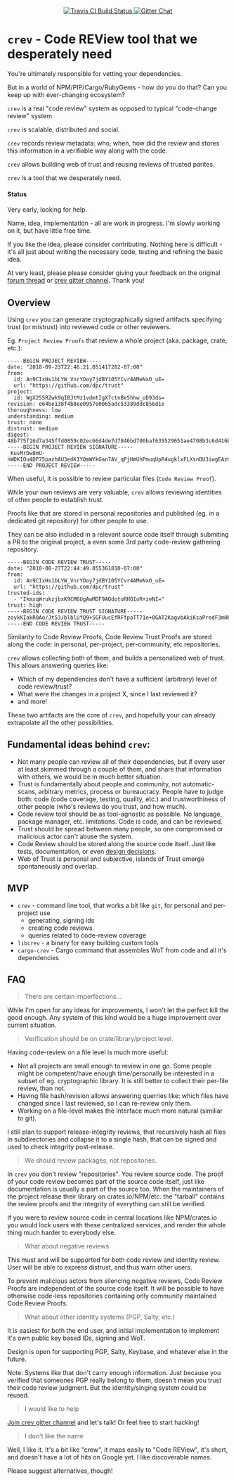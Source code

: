 <p align="center">
  <a href="https://travis-ci.org/dpc/crev">
      <img src="https://img.shields.io/travis/dpc/crev/master.svg?style=flat-square" alt="Travis CI Build Status">
  </a>
<!-- 
  <a href="https://crates.io/crates/crev">
      <img src="http://meritbadge.herokuapp.com/crev?style=flat-square" alt="crates.io">
  </a>
-->
  <a href="https://gitter.im/dpc/crev">
      <img src="https://img.shields.io/badge/GITTER-join%20chat-green.svg?style=flat-square" alt="Gitter Chat">
  </a>
  <br>
</p>



# `crev` -  Code REView tool that we desperately need

You're ultimately responsible for vetting your dependencies.

But in a world of NPM/PIP/Cargo/RubyGems - how do you do that? Can
you keep up with ever-changing ecosystem?

`crev` is a real "code review" system as opposed to typical "code-change review" system.

`crev` is scalable, distributed and social.

`crev` records review metadata: who, when, how did the review and 
stores this information in a verifiable way along with the code.

`crev` allows building web of trust and reusing reviews of trusted parites.

`crev` is a tool that we desperately need.

#### Status

Very early, looking for help.

Name, idea, implementation - all are work in progress. I'm slowly
working on it, but have little free time.

If you like the idea, please consider contributing. Nothing here is difficult - it's
all just about writing the necessary code, testing and refining the basic idea.

At very least, please please consider giving your feedback on the original
[forum thread](https://users.rust-lang.org/t/idea-for-scalable-code-review-trust-system)
or [crev gitter channel](https://gitter.im/dpc/crev). Thank you!

## Overview

Using `crev` you can generate cryptographically signed artifacts specifying trust (or mistrust)
into reviewed code or other reviewers.

Eg. `Project Review Proofs` that review a whole project (aka. package, crate, etc.):

```
-----BEGIN PROJECT REVIEW-----
date: "2018-09-23T22:46:21.051417282-07:00"
from:
  id: An9CIxHs1bLYW_VnrYOoy7jdBY105YCvr4AMeNxO_uE=
  url: "https://github.com/dpc/trust"
project:
  id: WgX255RZwk9qIBJtMz1vdmtIgX7ctnBe5hhw_oD93ds=
revision: e64be138f4b8ee0957e0065adc53389ddc856d1e
thoroughness: low
understanding: medium
trust: none
distrust: medium
digest: 48b775f16d7a345ffd0859c02ec66d4de7d7846bd700baf639529651ae4708b3c6d416b536a1e9ea068a81092371f3c133d3dba4a5a0e0d7c180ed4d254f85e2
-----BEGIN PROJECT REVIEW SIGNATURE-----
_KusMrDw8mU-nWDKIOu4DP75pazhAU3edK1YQmWYkGan7AV_qPjHmUhPmuqUpR4ugklxFLXsnDU3iwgEAzKZCQ==
-----END PROJECT REVIEW-----
```

When useful, it is possible to review particular files (`Code Review Proof`).

While your own reviews are very valuable, `crev` allows reviewing identities of other
people to establish trust.

Proofs like that are stored in personal repositories and published (eg. in
a dedicated git repository) for other people to use.

They can be also included in a relevant source code itself through submiting
a PR to the original project, a even some 3rd party code-review gathering repository.

```
-----BEGIN CODE REVIEW TRUST-----
date: "2018-08-27T22:44:49.855361810-07:00"
from:
  id: An9CIxHs1bLYW_VnrYOoy7jdBY105YCvr4AMeNxO_uE=
  url: "https://github.com/dpc/trust"
trusted-ids:
  - "IkmxqWrukzjbxK9CM6UgAwMDF9AQdotoRHOIoR+zeNI="
trust: high
-----BEGIN CODE REVIEW TRUST SIGNATURE-----
zoykKIakR0Ao/Jt53/blblUfQ9+SGFUucEfRFfpaTT71e+0GAT2KagvbAkiKsaPredF3mHh6PwyTQzHkpFBwAg==
-----END CODE REVIEW TRUST-----
```

Similarity to Code Review Proofs, Code Review Trust Proofs are stored along the code: in personal,
per-project, per-community, etc repositories.

`crev` allows collecting both of them, and builds a personalized web of trust. This allows answering 
queries like:

* Which of my dependencies don't have a sufficient (arbitrary) level of code review/trust?
* What were the changes in a project X, since I last reviewed it?
* and more!

These two artifacts are the core of `crev`, and hopefully your can already extrapolate
all the other possibilities.

## Fundamental ideas behind `crev`:

* Not many people can review all of their dependencies, but if every user
  at least skimmed through a couple of them, and share that information with
  others, we would be in much better situation.
* Trust is fundamentally about people and community, not automatic-scans,
  arbitrary metrics, process or bureaucracy. People have to judge both: code
  (code coverage, testing, quality, etc.) and trustworthiness of other
  people (who's reviews do you trust, and how much).
* Code review tool should be as tool-agnostic as possible. No language, package manager,
  etc. limitations. Code is code, and can be reviewed.
* Trust should be spread between many people, so one compromised or malicious
  actor can't abuse the system.
* Code Review should be stored along the source code itself. Just like tests,
  documentation, or even [design decisions](https://github.com/vitiral/artifact).
* Web of Trust is personal and subjective, islands of Trust emerge spontaneously
  and overlap.

## MVP

* `crev` - command line tool, that works a bit like `git`, for personal and per-project use
  * generating, signing ids
  * creating code reviews
  * queries related to code-review coverage
* `libcrev` - a binary for easy building custom tools
* `cargo-crev` - Cargo command that assembles WoT from code and all it's dependencies

## FAQ

> There are certain imperfections...

While I'm open for any ideas for improvements, I won't let the perfect kill the good enough.
Any system of this kind would be a huge improvement over current situation.

> Verification should be on crate/library/project level.

Having code-review on a file level is much more useful:

* Not all projects are small enough to review in one go. Some people might be
  competent/have enough time/personally be interested in a subset of eg. cryptographic
  library. It is still better to collect their per-file review, than not.
* Having file hash/revision allows answering querries like: which files have changed
  since I last reviewed, so I can re-review only them.
* Working on a file-level makes the interface much more natural (similiar to git).

I still plan to support release-integrity reviews, that recursively hash all
files in subdirectories and collapse it to a single hash, that can be signed
and used to check integrity post-release.

> We should review packages, not repositories.

In `crev` you don't review "repositories". You review source code. The proof
of your code review becomes part of the source code itself, just like documentation
is usually a part of the source too. When the maintainers of the project release
their library on crates.io/NPM/etc. the "tarball" contains the review proofs
and the integrity of everything can still be verified.

If you were to review source code in central locations like NPM/crates.io you would
lock users with these centralized services, and render the whole thing much harder
to everybody else.

> What about negative reviews

This must and will be supported for both code review and identity review. User
will be able to express distrust, and thus warn other users.

To prevent malicious actors from silencing negative reviews, Code Review Proofs are
independent of the source code itself. It will be possible to have otherwise code-less
repositories containing only community maintained Code Review Proofs.

> What about other identity systems (PGP, Salty, etc.)

It is easiest for both the end user, and initial implementation to implement
it's own public key based IDs, signing and WoT.

Design is open for supporting PGP, Salty, Keybase, and whatever else in the future.

Note: Systems like that don't carry enough information. Just because you
verified that someones PGP really belong to them, doesn't mean you trust their
code review judgment. But the identity/singing system could be reused.

> I would like to help

[Join crev gitter channel](https://gitter.im/dpc/crev) and let's talk! Or feel free
to start hacking!

> I don't like the name

Well, I like it. It's a bit like "crew", it maps easily to "Code REView", it's short,
and doesn't have a lot of hits on Google yet. I like discoverable names.

Please suggest alternatives, though!
